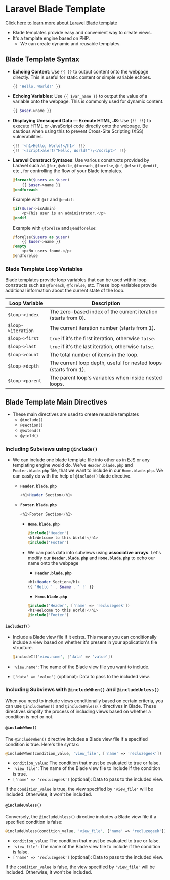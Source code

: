 # Laravel Blade Template

[Click here to learn more about Laravel Blade template](https://laravel.com/docs/10.x/blade#displaying-data)

- Blade templates provide easy and convenient way to create views.
- It's  a template engine based on PHP.
  - We can create dynamic and reusable templates.

## Blade Template Syntax

- **Echoing Content**: Use `{{ }}` to output content onto the webpage directly. This is useful for static content or simple variable echoes.
  
  ```php
  {{ 'Hello, World!' }}
  ```

- **Echoing Variables**: Use `{{ $var_name }}` to output the value of a variable onto the webpage. This is commonly used for dynamic content.

  ```php
  {{ $user->name }}
  ```

- **Displaying Unescaped Data &mdash; Execute HTML, JS**: Use `{!! !!}` to execute HTML or JavaScript code directly onto the webpage. Be cautious when using this to prevent Cross-Site Scripting (XSS) vulnerabilities.

  ```php
  {!! '<h1>Hello, World!</h1>' !!}
  {!! '<script>alert("Hello, World!");</script>' !!}
  ```

- **Laravel Construct Syntaxes**: Use various constructs provided by Laravel such as `@for`, `@while`, `@foreach`, `@forelse`, `@if`, `@elseif`, `@endif`, etc., for controlling the flow of your Blade templates.

  ```php
  @foreach($users as $user)
      {{ $user->name }}
  @endforeach
  ```

  Example with `@if` and `@endif`:

  ```php
  @if($user->isAdmin)
      <p>This user is an administrator.</p>
  @endif
  ```

  Example with `@forelse` and `@endforelse`:

  ```php
  @forelse($users as $user)
      {{ $user->name }}
  @empty
      <p>No users found.</p>
  @endforelse
  ```

### Blade Template Loop Variables

Blade templates provide loop variables that can be used within loop constructs such as `@foreach`, `@forelse`, etc. These loop variables provide additional information about the current state of the loop.

| Loop Variable  | Description                                                        |
|----------------|--------------------------------------------------------------------|
| `$loop->index` | The zero-based index of the current iteration (starts from 0).      |
| `$loop->iteration` | The current iteration number (starts from 1).                   |
| `$loop->first` | `true` if it's the first iteration, otherwise `false`.             |
| `$loop->last`  | `true` if it's the last iteration, otherwise `false`.              |
| `$loop->count` | The total number of items in the loop.                             |
| `$loop->depth` | The current loop depth, useful for nested loops (starts from 1).    |
| `$loop->parent` | The parent loop's variables when inside nested loops.             |

## Blade Template Main Directives

- These main directives are used to create reusable templates
  - `@include()`
  - `@section()`
  - `@extend()`
  - `@yield()`

### Including Subviews using `@include()`

- We can include one blade template file into other as in EJS or any templating engine would do. We've `Header.blade.php` and `Footer.blade.php` file, that we want to include in our `Home.blade.php`. We can easily do with the help of `@include()` blade directive.

  - **`Header.blade.php`**

    ```php
    <h1>Header Section</h1>
    ```

  - **`Footer.blade.php`**

    ```php
    <h1>Footer Section</h1>
    ```

    - **`Home.blade.php`**

      ```php
      @include('Header')
      <h1>Welcome to this World!</h1>
      @include('Footer')
      ```

    - We can pass data into subviews using **associative arrays**. Let's modify our **`Header.blade.php`** and **`Home.blade.php`** to echo our name onto the webpage

      - **`Header.blade.php`**

      ```php
      <h1>Header Section</h1>
      {{ 'Hello ' . $name . ' !' }}
      ```

      - **`Home.blade.php`**

      ```php
      @include('Header', ['name' => 'recluzegeek'])
      <h1>Welcome to this World!</h1>
      @include('Footer')
      ```

#### `includeIf()`

- Include a Blade view file if it exists. This means you can conditionally include a view based on whether it's present in your application's file structure.

  ```php
  @includeIf('view.name', ['data' => 'value'])
  ```

- `'view.name'`: The name of the Blade view file you want to include.
- `['data' => 'value']` (optional): Data to pass to the included view.

### Including Subviews with `@includeWhen()` and `@includeUnless()`

When you need to include views conditionally based on certain criteria, you can use `@includeWhen()` and `@includeUnless()` directives in Blade. These directives simplify the process of including views based on whether a condition is met or not.

#### `@includeWhen()`

The `@includeWhen()` directive includes a Blade view file if a specified condition is true. Here's the syntax:

```php
@includeWhen(condition_value, 'view_file', ['name' => 'recluzegeek'])
```

- `condition_value`: The condition that must be evaluated to true or false.
- `'view_file'`: The name of the Blade view file to include if the condition is true.
- `['name' => 'recluzegeek']` (optional): Data to pass to the included view.

If the `condition_value` is true, the view specified by `'view_file'` will be included. Otherwise, it won't be included.

#### `@includeUnless()`

Conversely, the `@includeUnless()` directive includes a Blade view file if a specified condition is false:

```php
@includeUnless(condition_value, 'view_file', ['name' => 'recluzegeek'])
```

- `condition_value`: The condition that must be evaluated to true or false.
- `'view_file'`: The name of the Blade view file to include if the condition is false.
- `['name' => 'recluzegeek']` (optional): Data to pass to the included view.

If the `condition_value` is false, the view specified by `'view_file'` will be included. Otherwise, it won't be included.
